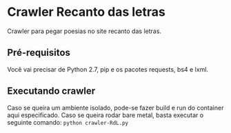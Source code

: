 # Crawler Recanto das letras
Crawler para pegar poesias no site recanto das letras.

## Pré-requisitos
Você vai precisar de Python 2.7, pip e os pacotes requests, bs4 e lxml.

## Executando crawler
Caso se queira um ambiente isolado, pode-se fazer build e run do container aqui especificado. 
Caso se queira rodar bare metal, basta executar o seguinte comando:
`python crawler-RdL.py` 